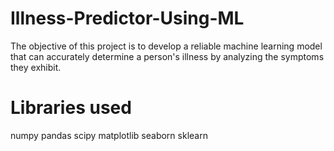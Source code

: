 # Illness-Predictor-Using-ML
The objective of this project is to develop a reliable machine learning model that can accurately determine a person's illness by analyzing the symptoms they exhibit.  
# Libraries used
numpy 
pandas 
scipy
matplotlib
seaborn 
sklearn

